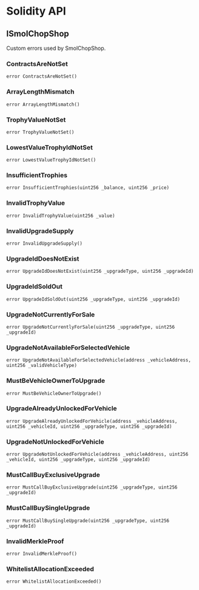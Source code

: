 # Solidity API

## ISmolChopShop

Custom errors used by SmolChopShop.

### ContractsAreNotSet

```solidity
error ContractsAreNotSet()
```

### ArrayLengthMismatch

```solidity
error ArrayLengthMismatch()
```

### TrophyValueNotSet

```solidity
error TrophyValueNotSet()
```

### LowestValueTrophyIdNotSet

```solidity
error LowestValueTrophyIdNotSet()
```

### InsufficientTrophies

```solidity
error InsufficientTrophies(uint256 _balance, uint256 _price)
```

### InvalidTrophyValue

```solidity
error InvalidTrophyValue(uint256 _value)
```

### InvalidUpgradeSupply

```solidity
error InvalidUpgradeSupply()
```

### UpgradeIdDoesNotExist

```solidity
error UpgradeIdDoesNotExist(uint256 _upgradeType, uint256 _upgradeId)
```

### UpgradeIdSoldOut

```solidity
error UpgradeIdSoldOut(uint256 _upgradeType, uint256 _upgradeId)
```

### UpgradeNotCurrentlyForSale

```solidity
error UpgradeNotCurrentlyForSale(uint256 _upgradeType, uint256 _upgradeId)
```

### UpgradeNotAvailableForSelectedVehicle

```solidity
error UpgradeNotAvailableForSelectedVehicle(address _vehicleAddress, uint256 _validVehicleType)
```

### MustBeVehicleOwnerToUpgrade

```solidity
error MustBeVehicleOwnerToUpgrade()
```

### UpgradeAlreadyUnlockedForVehicle

```solidity
error UpgradeAlreadyUnlockedForVehicle(address _vehicleAddress, uint256 _vehicleId, uint256 _upgradeType, uint256 _upgradeId)
```

### UpgradeNotUnlockedForVehicle

```solidity
error UpgradeNotUnlockedForVehicle(address _vehicleAddress, uint256 _vehicleId, uint256 _upgradeType, uint256 _upgradeId)
```

### MustCallBuyExclusiveUpgrade

```solidity
error MustCallBuyExclusiveUpgrade(uint256 _upgradeType, uint256 _upgradeId)
```

### MustCallBuySingleUpgrade

```solidity
error MustCallBuySingleUpgrade(uint256 _upgradeType, uint256 _upgradeId)
```

### InvalidMerkleProof

```solidity
error InvalidMerkleProof()
```

### WhitelistAllocationExceeded

```solidity
error WhitelistAllocationExceeded()
```

